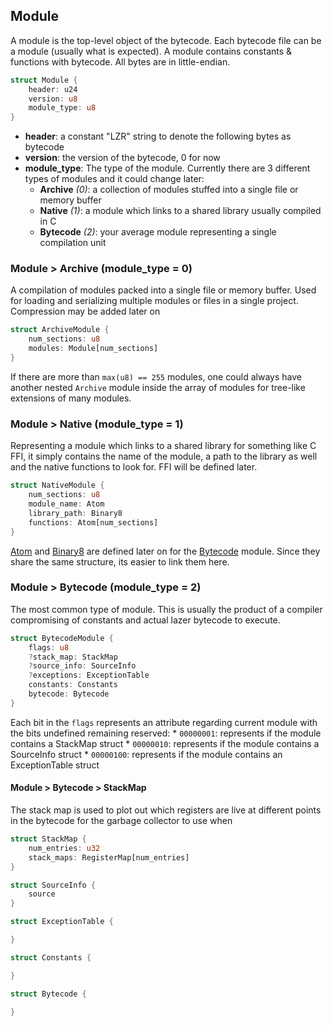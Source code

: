 ## Module
A module is the top-level object of the bytecode. Each bytecode file can be a module (usually what is expected). A module contains constants & functions with bytecode. All bytes are in little-endian.

```rust
struct Module {
    header: u24
    version: u8
    module_type: u8
}
```

* **header**: a constant "LZR" string to denote the following bytes as bytecode
* **version**: the version of the bytecode, 0 for now
* **module_type**: The type of the module. Currently there are 3 different types of modules and it could change later:
    - **Archive** *(0)*: a collection of modules stuffed into a single file or memory buffer
    - **Native** *(1)*: a module which links to a shared library usually compiled in C
    - **Bytecode** *(2)*: your average module representing a single compilation unit
    
### Module > Archive (module_type = 0)
A compilation of modules packed into a single file or memory buffer. Used for loading and serializing multiple modules or files in a single project. Compression may be added later on

```rust
struct ArchiveModule {
    num_sections: u8
    modules: Module[num_sections]
}
```

If there are more than `max(u8) == 255` modules, one could always have another nested `Archive` module inside the array of modules for tree-like extensions of many modules.

### Module > Native (module_type = 1)
Representing a module which links to a shared library for something like C FFI, it simply contains the name of the module, a path to the library as well and the native functions to look for. FFI will be defined later.

```rust
struct NativeModule {
    num_sections: u8
    module_name: Atom
    library_path: Binary8
    functions: Atom[num_sections]
}
```

[Atom]() and [Binary8]() are defined later on for the [Bytecode]() module. Since they share the same structure, its easier to link them here.

### Module > Bytecode (module_type = 2)
The most common type of module. This is usually the product of a compiler compromising of constants and actual lazer bytecode to execute.

```rust
struct BytecodeModule {
    flags: u8
    ?stack_map: StackMap
    ?source_info: SourceInfo
    ?exceptions: ExceptionTable
    constants: Constants
    bytecode: Bytecode
}
```

Each bit in the `flags` represents an attribute regarding current module with the bits undefined remaining reserved:
    * `00000001`: represents if the module contains a StackMap struct
    * `00000010`: represents if the module contains a SourceInfo struct
    * `00000100`: represents if the module contains an ExceptionTable struct

#### Module > Bytecode > StackMap
The stack map is used to plot out which registers are live at different points in the bytecode for the garbage collector to use when
```rust
struct StackMap {
    num_entries: u32
    stack_maps: RegisterMap[num_entries]
}

struct SourceInfo {
    source
}

struct ExceptionTable {

}

struct Constants {

}

struct Bytecode {

}
```